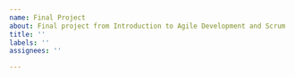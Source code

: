 ```yaml
---
name: Final Project
about: Final project from Introduction to Agile Development and Scrum
title: ''
labels: ''
assignees: ''

---
```



